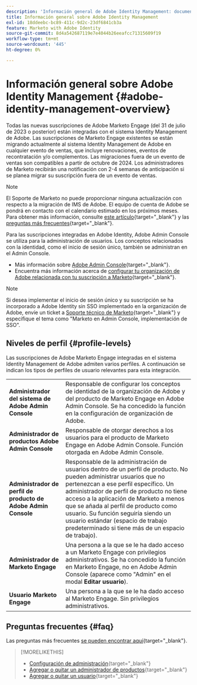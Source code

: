 ```yaml
---
description: 'Información general de Adobe Identity Management: documentos de Marketo, documentación del producto'
title: Información general sobre Adobe Identity Management
exl-id: 18ddeebc-bc89-411c-9d2c-23df6841cb3a
feature: Marketo with Adobe Identity
source-git-commit: 8d4a542687119e7e4044b26eeafcc71315609f19
workflow-type: tm+mt
source-wordcount: '445'
ht-degree: 0%

---
```


# Información general sobre Adobe Identity Management {#adobe-identity-management-overview}

Todas las nuevas suscripciones de Adobe Marketo Engage (del 31 de julio de 2023 o posterior) están integradas con el sistema Identity Management de Adobe. Las suscripciones de Marketo Engage existentes se están migrando actualmente al sistema Identity Management de Adobe en cualquier evento de ventas, que incluye renovaciones, eventos de recontratación y/o complementos. Las migraciones fuera de un evento de ventas son compatibles a partir de octubre de 2024. Los administradores de Marketo recibirán una notificación con 2-4 semanas de anticipación si se planea migrar su suscripción fuera de un evento de ventas.

>[!NOTE]
>
>El Soporte de Marketo no puede proporcionar ninguna actualización con respecto a la migración de IMS de Adobe. El equipo de cuenta de Adobe se pondrá en contacto con el calendario estimado en los próximos meses. Para obtener más información, consulte [este artículo](/help/marketo/product-docs/administration/marketo-with-adobe-identity/subscription-and-user-migration/understanding-marketo-subscription-and-user-migration-to-the-adobe-admin-console.md){target="_blank"} y las [preguntas más frecuentes](/help/marketo/product-docs/administration/marketo-with-adobe-identity/faq.md){target="_blank"}.

Para las suscripciones integradas en Adobe Identity, Adobe Admin Console se utiliza para la administración de usuarios. Los conceptos relacionados con la identidad, como el inicio de sesión único, también se administran en el Admin Console.

* Más información sobre [Adobe Admin Console](https://helpx.adobe.com/es/enterprise/using/admin-console.html){target="_blank"}.
* Encuentra más información acerca de [configurar tu organización de Adobe relacionada con tu suscripción a Marketo](https://helpx.adobe.com/es/enterprise/using/set-up-identity.html){target="_blank"}.

>[!NOTE]
>
>Si desea implementar el inicio de sesión único y su suscripción se ha incorporado a Adobe Identity sin SSO implementado en la organización de Adobe, envíe un ticket a [Soporte técnico de Marketo](https://nation.marketo.com/){target="_blank"} y especifique el tema como &quot;Marketo en Admin Console, implementación de SSO&quot;.

## Niveles de perfil {#profile-levels}

Las suscripciones de Adobe Marketo Engage integradas en el sistema Identity Management de Adobe admiten varios perfiles. A continuación se indican los tipos de perfiles de usuario relevantes para esta integración.

<table>
 <tr>
  <td><strong>Administrador del sistema de Adobe Admin Console</strong></td>
  <td>Responsable de configurar los conceptos de identidad de la organización de Adobe y del producto de Marketo Engage en Adobe Admin Console. Se ha concedido la función en la configuración de organización de Adobe.</td>
 </tr>
 <tr>
  <td><strong>Administrador de productos Adobe Admin Console</strong></td>
  <td>Responsable de otorgar derechos a los usuarios para el producto de Marketo Engage en Adobe Admin Console. Función otorgada en Adobe Admin Console.</td>
 </tr>
 <tr>
  <td><strong>Administrador de perfil de producto de Adobe Admin Console</strong></td>
  <td>Responsable de la administración de usuarios dentro de un perfil de producto. No pueden administrar usuarios que no pertenezcan a ese perfil específico. Un administrador de perfil de producto no tiene acceso a la aplicación de Marketo a menos que se añada al perfil de producto como usuario. Su función seguiría siendo un usuario estándar (espacio de trabajo predeterminado si tiene más de un espacio de trabajo).
</td>
 </tr>
 <tr>
  <td><strong>Administrador de Marketo Engage</strong></td>
  <td>Una persona a la que se le ha dado acceso a un Marketo Engage con privilegios administrativos. Se ha concedido la función en Marketo Engage, no en Adobe Admin Console (aparece como "Admin" en el modal <b>Editar usuario</b>).</td>
 </tr>
 <tr>
  <td><strong>Usuario Marketo Engage</strong></td>
  <td>Una persona a la que se le ha dado acceso al Marketo Engage. Sin privilegios administrativos.</td>
 </tr>
</table>

## Preguntas frecuentes {#faq}

Las preguntas más frecuentes [se pueden encontrar aquí](/help/marketo/product-docs/administration/marketo-with-adobe-identity/faq.md){target="_blank"}.

>[!MORELIKETHIS]
>
>* [Configuración de administración](/help/marketo/product-docs/administration/marketo-with-adobe-identity/admin-setup.md){target="_blank"}
>* [Agregar o quitar un administrador de productos](/help/marketo/product-docs/administration/marketo-with-adobe-identity/add-or-remove-a-product-admin.md){target="_blank"}
>* [Agregar o quitar un usuario](/help/marketo/product-docs/administration/marketo-with-adobe-identity/add-or-remove-a-user.md){target="_blank"}
